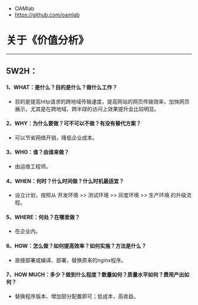 - OAMlab
- https://github.com/oamlab

# 关于《价值分析》

- ----------------------------

## 5W2H：

#### 1、WHAT：是什么？目的是什么？做什么工作？
- 目的是提高http请求的跨地域传输速度，提高网站的网页传输效率，加快网页展示，尤其是在跨地域、跨半球的访问上效果提升会比较明显。

#### 2、WHY：为什么要做？可不可以不做？有没有替代方案？
- 可以节省网络开销，降低企业成本。

#### 3、WHO：谁？由谁来做？
- 由运维工程师。

#### 4、WHEN：何时？什么时间做？什么时机最适宜？
- 设立计划，按照从 开发环境 >> 测试环境 >> 灰度环境 >> 生产环境 的升级流程。

#### 5、WHERE：何处？在哪里做？
- 在企业内。

#### 6、HOW：怎么做？如何提高效率？如何实施？方法是什么？
- 直接部署或编译、部署，替换原来的nginx程序。

#### 7、HOW MUCH：多少？做到什么程度？数量如何？质量水平如何？费用产出如何？
- 替换程序版本、增加部分配置即可；低成本，高收益。